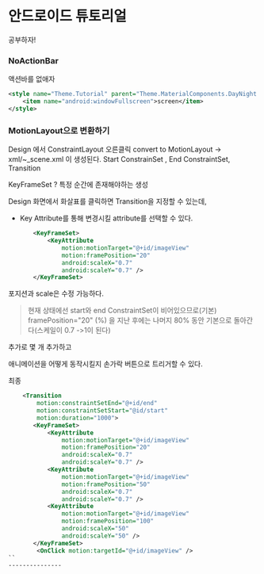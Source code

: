 # 안드로이드 튜토리얼

[link]: https://www.youtube.com/watch?v=kcTK3Ex6Ve4 "영상"

공부하자!


### NoActionBar

액션바를 없애자

``` xml
<style name="Theme.Tutorial" parent="Theme.MaterialComponents.DayNight.NoActionBar">
	<item name="android:windowFullscreen">screen</item>
</style>
```


### MotionLayout으로 변환하기
Design 에서 ConstraintLayout  오른클릭  convert to MotionLayout 
-> xml/~_scene.xml 이 생성된다.
Start ConstrainSet , End ConstraintSet, Transition

KeyFrameSet ? 특정 순간에 존재해야하는 생성

Design 화면에서 화살표를 클릭하면 Transition을 지정할 수 있는데,
+ Key Attribute를 통해
변경시킬 attribute를 선택할 수 있다.

``` xml
       <KeyFrameSet>
           <KeyAttribute
               motion:motionTarget="@+id/imageView"
               motion:framePosition="20"
               android:scaleX="0.7"
               android:scaleY="0.7" />
       </KeyFrameSet>
```

포지션과 scale은 수정 가능하다.

> 현재 상태에선 start와 end ConstraintSet이 비어있으므로(기본)
> framePosition="20" (%) 을 지난 후에는 나머지 80% 동안 기본으로 돌아간다(스케일이 0.7 ->1이 된다)


추가로 몇 개 추가하고

애니메이션을 어떻게 동작시킬지 손가락 버튼으로 트리거할 수 있다.



최종

``` xml
    <Transition
        motion:constraintSetEnd="@+id/end"
        motion:constraintSetStart="@id/start"
        motion:duration="1000">
       <KeyFrameSet>
           <KeyAttribute
               motion:motionTarget="@+id/imageView"
               motion:framePosition="20"
               android:scaleX="0.7"
               android:scaleY="0.7" />
           <KeyAttribute
               motion:motionTarget="@+id/imageView"
               motion:framePosition="50"
               android:scaleX="0.7"
               android:scaleY="0.7" />
           <KeyAttribute
               motion:motionTarget="@+id/imageView"
               motion:framePosition="100"
               android:scaleX="50"
               android:scaleY="50" />
       </KeyFrameSet>
        <OnClick motion:targetId="@+id/imageView" />
``
---------------
